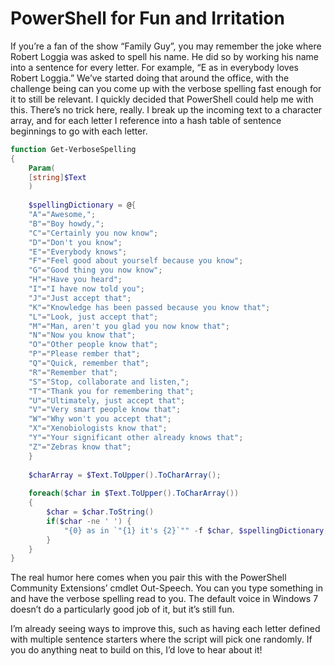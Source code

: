 # PowerShell for Fun and Irritation

If you’re a fan of the show “Family Guy”, you may remember the joke where Robert Loggia was asked to spell his name. He did so by working his name into a sentence for every letter. For example, “E as in everybody loves Robert Loggia.” We’ve started doing that around the office, with the challenge being can you come up with the verbose spelling fast enough for it to still be relevant. I quickly decided that PowerShell could help me with this. There’s no trick here, really. I break up the incoming text to a character array, and for each letter I reference into a hash table of sentence beginnings to go with each letter.

```powershell
function Get-VerboseSpelling
{
    Param(
    [string]$Text
    )
     
    $spellingDictionary = @{
    "A"="Awesome,";
    "B"="Boy howdy,";
    "C"="Certainly you now know";
    "D"="Don't you know";
    "E"="Everybody knows";
    "F"="Feel good about yourself because you know";
    "G"="Good thing you now know";
    "H"="Have you heard";
    "I"="I have now told you";
    "J"="Just accept that";
    "K"="Knowledge has been passed because you know that";
    "L"="Look, just accept that";
    "M"="Man, aren't you glad you now know that";
    "N"="Now you know that";
    "O"="Other people know that";
    "P"="Please rember that";
    "Q"="Quick, remember that";
    "R"="Remember that";
    "S"="Stop, collaborate and listen,";
    "T"="Thank you for remembering that";
    "U"="Ultimately, just accept that";
    "V"="Very smart people know that";
    "W"="Why won't you accept that";
    "X"="Xenobiologists know that";
    "Y"="Your significant other already knows that";
    "Z"="Zebras know that";
    }
 
    $charArray = $Text.ToUpper().ToCharArray();
 
    foreach($char in $Text.ToUpper().ToCharArray())
    {
        $char = $char.ToString()
        if($char -ne ' ') {
            "{0} as in `"{1} it's {2}`"" -f $char, $spellingDictionary[$char], $Text
        }
    }
}
```

The real humor here comes when you pair this with the PowerShell Community Extensions’ cmdlet Out-Speech. You can you type something in and have the verbose spelling read to you. The default voice in Windows 7 doesn’t do a particularly good job of it, but it’s still fun.

I’m already seeing ways to improve this, such as having each letter defined with multiple sentence starters where the script will pick one randomly. If you do anything neat to build on this, I’d love to hear about it!